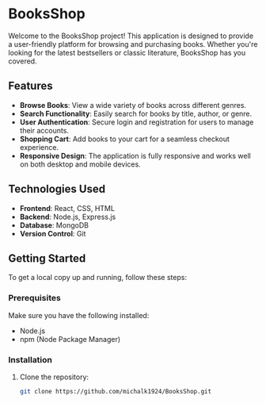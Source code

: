 # BooksShop

Welcome to the BooksShop project! This application is designed to provide a user-friendly platform for browsing and purchasing books. Whether you're looking for the latest bestsellers or classic literature, BooksShop has you covered.

## Features

- **Browse Books**: View a wide variety of books across different genres.
- **Search Functionality**: Easily search for books by title, author, or genre.
- **User Authentication**: Secure login and registration for users to manage their accounts.
- **Shopping Cart**: Add books to your cart for a seamless checkout experience.
- **Responsive Design**: The application is fully responsive and works well on both desktop and mobile devices.

## Technologies Used

- **Frontend**: React, CSS, HTML
- **Backend**: Node.js, Express.js
- **Database**: MongoDB
- **Version Control**: Git

## Getting Started

To get a local copy up and running, follow these steps:

### Prerequisites

Make sure you have the following installed:

- Node.js
- npm (Node Package Manager)

### Installation

1. Clone the repository:
   ```bash
   git clone https://github.com/michalk1924/BooksShop.git
